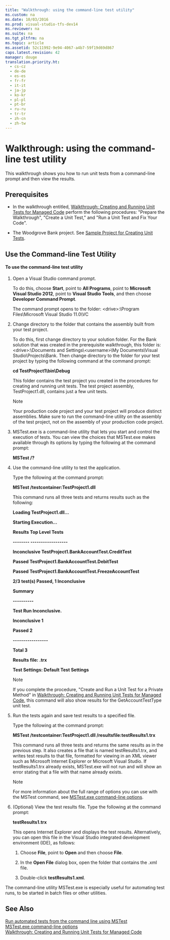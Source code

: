 ```yaml
---
title: "Walkthrough: using the command-line test utility"
ms.custom: na
ms.date: 10/03/2016
ms.prod: visual-studio-tfs-dev14
ms.reviewer: na
ms.suite: na
ms.tgt_pltfrm: na
ms.topic: article
ms.assetid: 52c11992-9e94-4067-a4b7-59f19d69d867
caps.latest.revision: 42
manager: douge
translation.priority.ht: 
  - cs-cz
  - de-de
  - es-es
  - fr-fr
  - it-it
  - ja-jp
  - ko-kr
  - pl-pl
  - pt-br
  - ru-ru
  - tr-tr
  - zh-cn
  - zh-tw
---
```

# Walkthrough: using the command-line test utility
This walkthrough shows you how to run unit tests from a command-line prompt and then view the results.  
  
## Prerequisites  
  
-   In the walkthrough entitled, [Walkthrough: Creating and Running Unit Tests for Managed Code](../VS_IDE/Walkthrough--Creating-and-Running-Unit-Tests-for-Managed-Code.md) perform the following procedures: "Prepare the Walkthrough", "Create a Unit Test," and "Run a Unit Test and Fix Your Code".  
  
-   The Woodgrove Bank project. See [Sample Project for Creating Unit Tests](../VS_IDE/Sample-Project-for-Creating-Unit-Tests.md).  
  
## Use the Command-line Test Utility  
  
#### To use the command-line test utility  
  
1.  Open a Visual Studio command prompt.  
  
     To do this, choose **Start**, point to **All Programs**, point to **Microsoft Visual Studio 2012**, point to **Visual Studio Tools**, and then choose **Developer Command Prompt**.  
  
     The command prompt opens to the folder: <drive\>:\Program Files\Microsoft Visual Studio 11.0\VC  
  
2.  Change directory to the folder that contains the assembly built from your test project.  
  
     To do this, first change directory to your solution folder. For the Bank solution that was created in the prerequisite walkthrough, this folder is: <drive\>:\Documents and Settings\\<username\>\My Documents\Visual Studio\Projects\Bank. Then change directory to the folder for your test project by typing the following command at the command prompt:  
  
     **cd TestProject1\bin\Debug**  
  
     This folder contains the test project you created in the procedures for creating and running unit tests. The test project assembly, TestProject1.dll, contains just a few unit tests.  
  
    > [!NOTE]
    >  Your production code project and your test project will produce distinct assemblies. Make sure to run the command-line utility on the assembly of the test project, not on the assembly of your production code project.  
  
3.  MSTest.exe is a command-line utility that lets you start and control the execution of tests. You can view the choices that MSTest.exe makes available through its options by typing the following at the command prompt:  
  
     **MSTest /?**  
  
4.  Use the command-line utility to test the application.  
  
     Type the following at the command prompt:  
  
     **MSTest /testcontainer:TestProject1.dll**  
  
     This command runs all three tests and returns results such as the following:  
  
     **Loading TestProject1.dll...**  
  
     **Starting Execution...**  
  
     **Results              Top Level Tests**  
  
     **--------               ------------------**  
  
     **Inconclusive     TestProject1.BankAccountTest.CreditTest**  
  
     **Passed              TestProject1.BankAccountTest.DebitTest**  
  
     **Passed              TestProject1.BankAccountTest.FreezeAccountTest**  
  
     **2/3 test(s) Passed, 1 Inconclusive**  
  
     **Summary**  
  
     **----------**  
  
     **Test Run Inconclusive.**  
  
     **Inconclusive   1**  
  
     **Passed           2**  
  
     **-----------------**  
  
     **Total              3**  
  
     **Results file:           <path><test run name>.trx**  
  
     **Test Settings: Default Test Settings**  
  
    > [!NOTE]
    >  If you complete the procedure, "Create and Run a Unit Test for a Private Method" in [Walkthrough: Creating and Running Unit Tests for Managed Code](../VS_IDE/Walkthrough--Creating-and-Running-Unit-Tests-for-Managed-Code.md), this command will also show results for the GetAccountTestType unit test.  
  
5.  Run the tests again and save test results to a specified file.  
  
     Type the following at the command prompt:  
  
     **MSTest /testcontainer:TestProject1.dll /resultsfile:testResults1.trx**  
  
     This command runs all three tests and returns the same results as in the previous step. It also creates a file that is named testResults1.trx, and writes test results to that file, formatted for viewing in an XML viewer such as Microsoft Internet Explorer or Microsoft Visual Studio. If testResults1.trx already exists, MSTest.exe will not run and will show an error stating that a file with that name already exists.  
  
    > [!NOTE]
    >  For more information about the full range of options you can use with the MSTest command, see [MSTest.exe command-line options](../dv_TeamTestALM/MSTest.exe-command-line-options.md).  
  
6.  (Optional) View the test results file. Type the following at the command prompt:  
  
     **testResults1.trx**  
  
     This opens Internet Explorer and displays the test results. Alternatively, you can open this file in the Visual Studio integrated development environment (IDE), as follows:  
  
    1.  Choose **File**, point to **Open** and then choose **File**.  
  
    2.  In the **Open File** dialog box, open the folder that contains the .xml file.  
  
    3.  Double-click **testResults1.xml**.  
  
 The command-line utility MSTest.exe is especially useful for automating test runs, to be started in batch files or other utilities.  
  
## See Also  
 [Run automated tests from the command line using MSTest](../dv_TeamTestALM/Run-automated-tests-from-the-command-line-using-MSTest.md)   
 [MSTest.exe command-line options](../dv_TeamTestALM/MSTest.exe-command-line-options.md)   
 [Walkthrough: Creating and Running Unit Tests for Managed Code](../VS_IDE/Walkthrough--Creating-and-Running-Unit-Tests-for-Managed-Code.md)